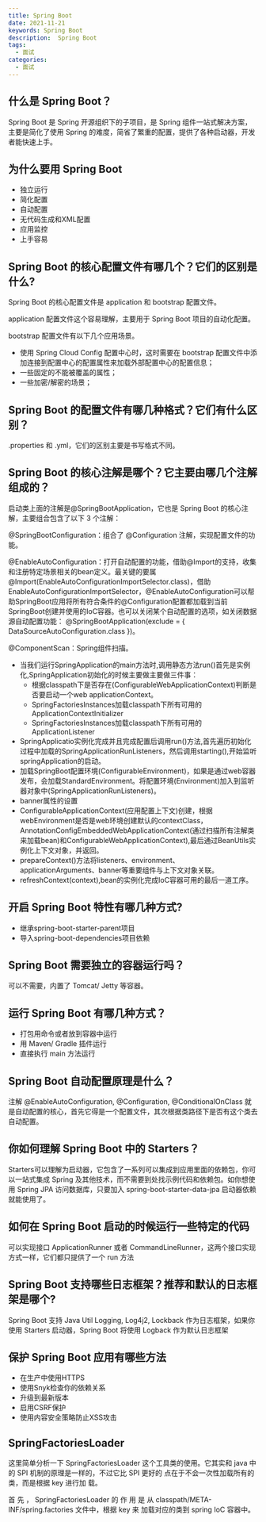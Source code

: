 ```yaml
---
title: Spring Boot
date: 2021-11-21
keywords: Spring Boot
description:  Spring Boot
tags:
  - 面试
categories:
  - 面试
---
```



## 什么是 Spring Boot？

Spring Boot 是 Spring 开源组织下的子项目，是 Spring 组件一站式解决方案，主要是简化了使用 Spring 的难度，简省了繁重的配置，提供了各种启动器，开发者能快速上手。

## 为什么要用 Spring Boot

- 独立运行
- 简化配置
- 自动配置
- 无代码生成和XML配置
-  应用监控
- 上手容易

## Spring Boot 的核心配置文件有哪几个？它们的区别是什么?

Spring Boot 的核心配置文件是 application 和 bootstrap 配置文件。

application 配置文件这个容易理解，主要用于 Spring Boot 项目的自动化配置。

bootstrap 配置文件有以下几个应用场景。

- 使用 Spring Cloud Config 配置中心时，这时需要在 bootstrap 配置文件中添加连接到配置中心的配置属性来加载外部配置中心的配置信息；
- 一些固定的不能被覆盖的属性；
- 一些加密/解密的场景；

## Spring Boot 的配置文件有哪几种格式？它们有什么区别？

.properties 和 .yml，它们的区别主要是书写格式不同。


## Spring Boot 的核心注解是哪个？它主要由哪几个注解组成的？

启动类上面的注解是@SpringBootApplication，它也是 Spring Boot 的核心注解，主要组合包含了以下 3 个注解：

@SpringBootConfiguration：组合了 @Configuration 注解，实现配置文件的功能。

@EnableAutoConfiguration：打开自动配置的功能，借助@Import的支持，收集和注册特定场景相关的bean定义。最关键的要属@Import(EnableAutoConfigurationImportSelector.class)，借助EnableAutoConfigurationImportSelector，@EnableAutoConfiguration可以帮助SpringBoot应用将所有符合条件的@Configuration配置都加载到当前SpringBoot创建并使用的IoC容器。也可以关闭某个自动配置的选项，如关闭数据源自动配置功能： @SpringBootApplication(exclude = { DataSourceAutoConfiguration.class })。

@ComponentScan：Spring组件扫描。

- 当我们运行SpringApplication的main方法时,调用静态方法run()首先是实例化,SpringApplication初始化的时候主要做主要做三件事：
  - 根据classpath下是否存在(ConfigurableWebApplicationContext)判断是否要启动一个web applicationContext。
  - SpringFactoriesInstances加载classpath下所有可用的ApplicationContextInitializer
  - SpringFactoriesInstances加载classpath下所有可用的ApplicationListener
- SpringApplicatio实例化完成并且完成配置后调用run()方法,首先遍历初始化过程中加载的SpringApplicationRunListeners，然后调用starting(),开始监听springApplication的启动。
- 加载SpringBoot配置环境(ConfigurableEnvironment)，如果是通过web容器发布，会加载StandardEnvironment。将配置环境(Environment)加入到监听器对象中(SpringApplicationRunListeners)。
- banner属性的设置
- ConfigurableApplicationContext(应用配置上下文)创建，根据webEnvironment是否是web环境创建默认的contextClass，AnnotationConfigEmbeddedWebApplicationContext(通过扫描所有注解类来加载bean)和ConfigurableWebApplicationContext),最后通过BeanUtils实例化上下文对象，并返回。
-  prepareContext()方法将listeners、environment、applicationArguments、banner等重要组件与上下文对象关联。
- refreshContext(context),bean的实例化完成IoC容器可用的最后一道工序。
 
## 开启 Spring Boot 特性有哪几种方式?

- 继承spring-boot-starter-parent项目
- 导入spring-boot-dependencies项目依赖

## Spring Boot 需要独立的容器运行吗？

可以不需要，内置了 Tomcat/ Jetty 等容器。

## 运行 Spring Boot 有哪几种方式？

- 打包用命令或者放到容器中运行
- 用 Maven/ Gradle 插件运行
- 直接执行 main 方法运行

## Spring Boot 自动配置原理是什么？

注解 @EnableAutoConfiguration, @Configuration, @ConditionalOnClass 就是自动配置的核心，首先它得是一个配置文件，其次根据类路径下是否有这个类去自动配置。

## 你如何理解 Spring Boot 中的 Starters？

Starters可以理解为启动器，它包含了一系列可以集成到应用里面的依赖包，你可以一站式集成 Spring 及其他技术，而不需要到处找示例代码和依赖包。如你想使用 Spring JPA 访问数据库，只要加入 spring-boot-starter-data-jpa 启动器依赖就能使用了。

## 如何在 Spring Boot 启动的时候运行一些特定的代码

可以实现接口 ApplicationRunner 或者 CommandLineRunner，这两个接口实现方式一样，它们都只提供了一个 run 方法

## Spring Boot 支持哪些日志框架？推荐和默认的日志框架是哪个?

Spring Boot 支持 Java Util Logging, Log4j2, Lockback 作为日志框架，如果你使用 Starters 启动器，Spring Boot 将使用 Logback 作为默认日志框架

## 保护 Spring Boot 应用有哪些方法

- 在生产中使用HTTPS
- 使用Snyk检查你的依赖关系
- 升级到最新版本
- 启用CSRF保护
- 使用内容安全策略防止XSS攻击

## SpringFactoriesLoader

这里简单分析一下 SpringFactoriesLoader 这个工具类的使用。它其实和 java 中的 SPI 机制的原理是一样的，不过它比 	SPI 更好的 点在于不会一次性加载所有的类，而是根据 key 进行加 载。

首 先 ， SpringFactoriesLoader 的 作 用 是 从 classpath/META-INF/spring.factories 文件中，根据 key 来 加载对应的类到 spring IoC 容器中。


